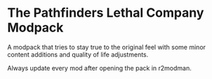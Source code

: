 # The Pathfinders Lethal Company Modpack
 A modpack that tries to stay true to the original feel with some minor content additions and quality of life adjustments.
 
 Always update every mod after opening the pack in r2modman.